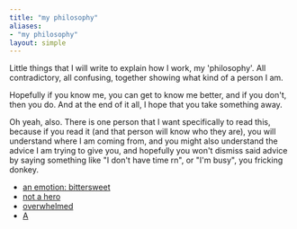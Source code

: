 ```yaml
---
title: "my philosophy"
aliases:
- "my philosophy"
layout: simple
---
```


Little things that I will write to explain how I work, my 'philosophy'. All contradictory, all confusing, together showing what kind of a person I am.

Hopefully if you know me, you can get to know me better, and if you don't, then you do. And at the end of it all, I hope that you take something away.

Oh yeah, also. There is one person that I want specifically to read this, because if you read it (and that person will know who they are), you will understand where I am coming from, and you might also understand the advice I am trying to give you, and hopefully you won't dismiss said advice by saying something like "I don't have time rn", or "I'm busy", you fricking donkey.

- [an emotion: bittersweet](bittersweet.md)
- [not a hero](story.md)
- [overwhelmed](overwhelmed.md)
- [A](A.md)
